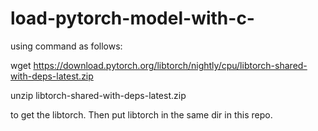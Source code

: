 # load-pytorch-model-with-c-

using command as follows:

wget https://download.pytorch.org/libtorch/nightly/cpu/libtorch-shared-with-deps-latest.zip

unzip libtorch-shared-with-deps-latest.zip

to get the libtorch. Then put libtorch in the same dir in this repo.
